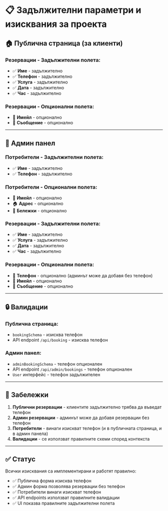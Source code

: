 # 📋 Задължителни параметри и изисквания за проекта

## 🏠 Публична страница (за клиенти)

### Резервации - Задължителни полета:
- ✅ **Име** - задължително
- ✅ **Телефон** - задължително  
- ✅ **Услуга** - задължително
- ✅ **Дата** - задължително
- ✅ **Час** - задължително

### Резервации - Опционални полета:
- 📧 **Имейл** - опционално
- 💬 **Съобщение** - опционално

---

## 🔧 Админ панел

### Потребители - Задължителни полета:
- ✅ **Име** - задължително
- ✅ **Телефон** - задължително

### Потребители - Опционални полета:
- 📧 **Имейл** - опционално
- 🏠 **Адрес** - опционално
- 📝 **Бележки** - опционално

### Резервации - Задължителни полета:
- ✅ **Име** - задължително
- ✅ **Услуга** - задължително
- ✅ **Дата** - задължително
- ✅ **Час** - задължително

### Резервации - Опционални полета:
- 📱 **Телефон** - опционално (админът може да добавя без телефон)
- 📧 **Имейл** - опционално
- 💬 **Съобщение** - опционално

---

## 🔒 Валидации

### Публична страница:
- `bookingSchema` - изисква телефон
- API endpoint `/api/booking` - изисква телефон

### Админ панел:
- `adminBookingSchema` - телефон опционален
- API endpoint `/api/admin/bookings` - телефон опционален
- `User` интерфейс - телефон задължителен

---

## 📝 Забележки

1. **Публични резервации** - клиентите задължително трябва да въведат телефон
2. **Админ резервации** - админът може да добавя резервации без телефон
3. **Потребители** - винаги изискват телефон (и в публичната страница, и в админ панела)
4. **Валидации** - се използват правилните схеми според контекста

---

## ✅ Статус

Всички изисквания са имплементирани и работят правилно:
- ✅ Публична форма изисква телефон
- ✅ Админ форма позволява резервации без телефон
- ✅ Потребители винаги изискват телефон
- ✅ API endpoints използват правилните валидации
- ✅ UI показва правилните задължителни полета 